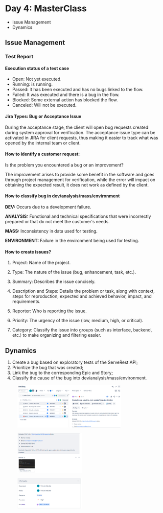 # Day 4: MasterClass

- Issue Management
- Dynamics

## Issue Management

### Test Report

#### Execution status of a test case

- Open: Not yet executed.
- Running: is running.
- Passed: It has been executed and has no bugs linked to the flow.
- Failed: It was executed and there is a bug in the flow.
- Blocked: Some external action has blocked the flow.
- Canceled: Will not be executed.

#### **Jira Types: Bug or Acceptance Issue**

During the acceptance stage, the client will open bug requests created during system approval for verification. The acceptance issue type can be activated in JIRA for client requests, thus making it easier to track what was opened by the internal team or client.

#### **How to identify a customer request:**

Is the problem you encountered a bug or an improvement?

The improvement arises to provide some benefit in the software and goes through project management for verification, while the error will impact on obtaining the expected result, it does not work as defined by the client.

#### **How to classify bug in dev/analysis/mass/environment**

**DEV:** Occurs due to a development failure.

**ANALYSIS:** Functional and technical specifications that were incorrectly prepared or that do not meet the customer's needs.

**MASS:** Inconsistency in data used for testing.

**ENVIRONMENT:** Failure in the environment being used for testing.

#### How to create issues?

1. Project: Name of the project.

2. Type: The nature of the issue (bug, enhancement, task, etc.).

3. Summary: Describes the issue concisely.

4. Description and Steps: Details the problem or task, along with context, steps for reproduction, expected and achieved behavior, impact, and requirements.

5. Reporter: Who is reporting the issue.

6. Priority: The urgency of the issue (low, medium, high, or critical).

7. Category: Classify the issue into groups (such as interface, backend, etc.) to make organizing and filtering easier.

## Dynamics

1. Create a bug based on exploratory tests of the ServeRest API;
2. Prioritize the bug that was created;
3. Link the bug to the corresponding Epic and Story;
4. Classify the cause of the bug into dev/analysis/mass/environment.

<figure>   <img src="image.png" width="80%"> </figure>
<figure>   <img src="image-1.png" width="50%"> </figure>
<figure>   <img src="image-2.png" width="50%"> </figure>